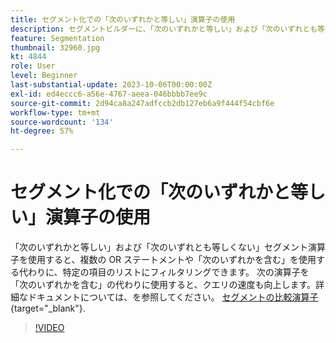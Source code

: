 ```yaml
---
title: セグメント化での「次のいずれかと等しい」演算子の使用
description: セグメントビルダーに、「次のいずれかと等しい」および「次のいずれとも等しくない」のセグメント演算子が追加されました。複数の OR ステートメントや「次のいずれかを含む」ステートメントを使用する代わりに、これらの演算子を使用して特定の項目のリストにフィルターを適用します。これらの演算子を「次のいずれかを含む」の代わりに使用すると、クエリの速度も向上します。
feature: Segmentation
thumbnail: 32960.jpg
kt: 4844
role: User
level: Beginner
last-substantial-update: 2023-10-06T00:00:00Z
exl-id: ed4eccc6-a56e-4767-aeea-046bbbb7ee9c
source-git-commit: 2d94ca8a247adfccb2db127eb6a9f444f54cbf6e
workflow-type: tm+mt
source-wordcount: '134'
ht-degree: 57%

---
```


# セグメント化での「次のいずれかと等しい」演算子の使用

「次のいずれかと等しい」および「次のいずれとも等しくない」セグメント演算子を使用すると、複数の OR ステートメントや「次のいずれかを含む」を使用する代わりに、特定の項目のリストにフィルタリングできます。 次の演算子を「次のいずれかを含む」の代わりに使用すると、クエリの速度も向上します。詳細なドキュメントについては、を参照してください。 [セグメントの比較演算子](https://experienceleague.adobe.com/docs/analytics/components/segmentation/segment-reference/seg-operators.html?lang=ja){target="_blank"}.

>[!VIDEO](https://video.tv.adobe.com/v/32960/?quality=12&learn=on)
